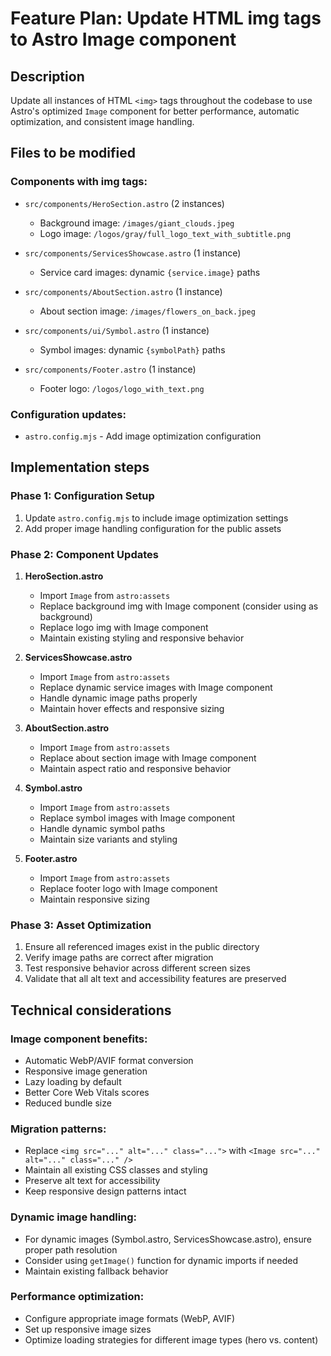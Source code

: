 # Feature Plan: Update HTML img tags to Astro Image component

## Description
Update all instances of HTML `<img>` tags throughout the codebase to use Astro's optimized `Image` component for better performance, automatic optimization, and consistent image handling.

## Files to be modified

### Components with img tags:
- `src/components/HeroSection.astro` (2 instances)
  - Background image: `/images/giant_clouds.jpeg`
  - Logo image: `/logos/gray/full_logo_text_with_subtitle.png`

- `src/components/ServicesShowcase.astro` (1 instance)
  - Service card images: dynamic `{service.image}` paths

- `src/components/AboutSection.astro` (1 instance)
  - About section image: `/images/flowers_on_back.jpeg`

- `src/components/ui/Symbol.astro` (1 instance)
  - Symbol images: dynamic `{symbolPath}` paths

- `src/components/Footer.astro` (1 instance)
  - Footer logo: `/logos/logo_with_text.png`

### Configuration updates:
- `astro.config.mjs` - Add image optimization configuration

## Implementation steps

### Phase 1: Configuration Setup
1. Update `astro.config.mjs` to include image optimization settings
2. Add proper image handling configuration for the public assets

### Phase 2: Component Updates
1. **HeroSection.astro**
   - Import `Image` from `astro:assets`
   - Replace background img with Image component (consider using as background)
   - Replace logo img with Image component
   - Maintain existing styling and responsive behavior

2. **ServicesShowcase.astro**
   - Import `Image` from `astro:assets`
   - Replace dynamic service images with Image component
   - Handle dynamic image paths properly
   - Maintain hover effects and responsive sizing

3. **AboutSection.astro**
   - Import `Image` from `astro:assets`
   - Replace about section image with Image component
   - Maintain aspect ratio and responsive behavior

4. **Symbol.astro**
   - Import `Image` from `astro:assets`
   - Replace symbol images with Image component
   - Handle dynamic symbol paths
   - Maintain size variants and styling

5. **Footer.astro**
   - Import `Image` from `astro:assets`
   - Replace footer logo with Image component
   - Maintain responsive sizing

### Phase 3: Asset Optimization
1. Ensure all referenced images exist in the public directory
2. Verify image paths are correct after migration
3. Test responsive behavior across different screen sizes
4. Validate that all alt text and accessibility features are preserved

## Technical considerations

### Image component benefits:
- Automatic WebP/AVIF format conversion
- Responsive image generation
- Lazy loading by default
- Better Core Web Vitals scores
- Reduced bundle size

### Migration patterns:
- Replace `<img src="..." alt="..." class="...">` with `<Image src="..." alt="..." class="..." />`
- Maintain all existing CSS classes and styling
- Preserve alt text for accessibility
- Keep responsive design patterns intact

### Dynamic image handling:
- For dynamic images (Symbol.astro, ServicesShowcase.astro), ensure proper path resolution
- Consider using `getImage()` function for dynamic imports if needed
- Maintain existing fallback behavior

### Performance optimization:
- Configure appropriate image formats (WebP, AVIF)
- Set up responsive image sizes
- Optimize loading strategies for different image types (hero vs. content) 